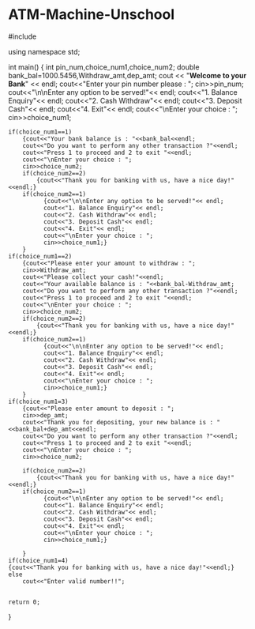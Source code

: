 
# ATM-Machine-Unschool
#include<iostream>

using namespace std;

int main()
{
    int pin_num,choice_num1,choice_num2;
    double bank_bal=1000.5456,Withdraw_amt,dep_amt;
    cout << "******Welcome to your Bank******" << endl;
    cout<<"Enter your pin number please : ";
    cin>>pin_num;
    cout<<"\n\nEnter any option to be served!"<< endl;
    cout<<"1. Balance Enquiry"<< endl;
    cout<<"2. Cash Withdraw"<< endl;
    cout<<"3. Deposit Cash"<< endl;
    cout<<"4. Exit"<< endl;
    cout<<"\nEnter your choice : ";
    cin>>choice_num1;

    if(choice_num1==1)
        {cout<<"Your bank balance is : "<<bank_bal<<endl;
        cout<<"Do you want to perform any other transaction ?"<<endl;
        cout<<"Press 1 to proceed and 2 to exit "<<endl;
        cout<<"\nEnter your choice : ";
        cin>>choice_num2;
        if(choice_num2==2)
            {cout<<"Thank you for banking with us, have a nice day!"<<endl;}
        if(choice_num2==1)
              {cout<<"\n\nEnter any option to be served!"<< endl;
              cout<<"1. Balance Enquiry"<< endl;
              cout<<"2. Cash Withdraw"<< endl;
              cout<<"3. Deposit Cash"<< endl;
              cout<<"4. Exit"<< endl;
              cout<<"\nEnter your choice : ";
              cin>>choice_num1;}
        }
    if(choice_num1==2)
        {cout<<"Please enter your amount to withdraw : ";
        cin>>Withdraw_amt;
        cout<<"Please collect your cash!"<<endl;
        cout<<"Your available balance is : "<<bank_bal-Withdraw_amt;
        cout<<"Do you want to perform any other transaction ?"<<endl;
        cout<<"Press 1 to proceed and 2 to exit "<<endl;
        cout<<"\nEnter your choice : ";
        cin>>choice_num2;
        if(choice_num2==2)
            {cout<<"Thank you for banking with us, have a nice day!"<<endl;}
        if(choice_num2==1)
              {cout<<"\n\nEnter any option to be served!"<< endl;
              cout<<"1. Balance Enquiry"<< endl;
              cout<<"2. Cash Withdraw"<< endl;
              cout<<"3. Deposit Cash"<< endl;
              cout<<"4. Exit"<< endl;
              cout<<"\nEnter your choice : ";
              cin>>choice_num1;}
        }
    if(choice_num1=3)
        {cout<<"Please enter amount to deposit : ";
        cin>>dep_amt;
        cout<<"Thank you for depositing, your new balance is : "<<bank_bal+dep_amt<<endl;
        cout<<"Do you want to perform any other transaction ?"<<endl;
        cout<<"Press 1 to proceed and 2 to exit "<<endl;
        cout<<"\nEnter your choice : ";
        cin>>choice_num2;

        if(choice_num2==2)
            {cout<<"Thank you for banking with us, have a nice day!"<<endl;}
        if(choice_num2==1)
              {cout<<"\n\nEnter any option to be served!"<< endl;
              cout<<"1. Balance Enquiry"<< endl;
              cout<<"2. Cash Withdraw"<< endl;
              cout<<"3. Deposit Cash"<< endl;
              cout<<"4. Exit"<< endl;
              cout<<"\nEnter your choice : ";
              cin>>choice_num1;}

        }
    if(choice_num1=4)
    {cout<<"Thank you for banking with us, have a nice day!"<<endl;}
    else
        cout<<"Enter valid number!!";


    return 0;
}
